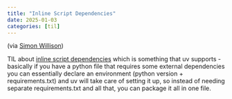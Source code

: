 ```yaml
---
title: "Inline Script Dependencies"
date: 2025-01-03
categories: [til]
---
```


(via [Simon Willison](https://simonwillison.net/2024/Dec/19/one-shot-python-tools/))

TIL about [inline script dependencies](https://docs.astral.sh/uv/guides/scripts/#declaring-script-dependencies) which is something that uv supports - basically if you have a python file that requires some external dependencies you can essentially declare an environment (python version + requirements.txt) and uv will take care of setting it up, so instead of needing separate requirements.txt and all that, you can package it all in one file. 